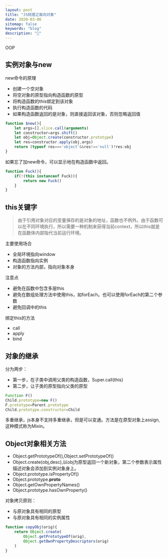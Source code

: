 ```yaml
---
layout: post
title: "JS梳理之面向对象"
date: 2020-03-06
sitemap: false
keywords: "blog"
description: "🚀"
---
```


OOP

## 实例对象与new 
new命令的原理
* 创建一个空对象
* 将空对象的原型指向构造函数的原型 
* 将构造函数的this绑定到该对象 
* 执行构造函数的代码
* 如果构造函数返回的是对象，则直接返回该对象，否则忽略返回值

```javascript
function $new(){
    let args=[].slice.call(arguments)
    let constructor=args.shift()
    let obj=Object.create(constructor.prototype)
    let res=constructor.apply(obj,args)
    return (typeof res==='object'&&res!=='null')?res:obj
}
```

如果忘了加new命令，可以显示地在构造函数中返回。
```javascript
function Fuck(){
    if(!(this instanceof Fuck)){
        return new Fuck() 
    }
}
```

## this关键字
> 由于引用对象对应的变量保存的是对象的地址，函数也不例外。由于函数可以在不同环境执行，所以需要一种机制来获得当前context，所以this就是在函数体内部指代当前运行环境。

主要使用场合
* 全局环境指向window  
* 构造函数指向实例 
* 对象的方法内部，指向对象本身  

注意点
* 避免在函数中包含多层this
* 避免在数组处理方法中使用this，如forEach。也可以使用forEach的第二个参数  
* 避免回调中的this  

绑定this的方法
* call
* apply
* bind

## 对象的继承

分为两步：
* 第一步，在子类中调用父类的构造函数，Super.call(this)  
* 第二步，让子类的原型指向父类的原型
```javascript
Function F()
Child.prototype=new F()
F.prototype=Parent.prototype
Child.prototype.constructor=Child
```

多重继承，js本身不支持多重继承，但是可以变通。方法是在原型对象上assign,这种模式称为Mixin。

## Object对象相关方法
* Object.getPrototypeOf(),Object.setPrototypeOf()
* Object.create(obj,desc),以obj为原型返回一个新对象，第二个参数表示属性描述对象会添加到实例对象身上。
* Object.prototype.isPropertyOf()
* Object.prototype.__proto__
* Object.getOwnPropertyNames()
* Object.prototype.hasOwnProperty()

对象拷贝原则：
* 与原对象具有相同的原型
* 与原对象具有相同的实例属性  
```javascript
function copyObj(orig){
    return Object.create(
        Object.getPrototypeOf(orig),
        Object.getOwnPropertyDescriptors(orig)
    )
}
```

